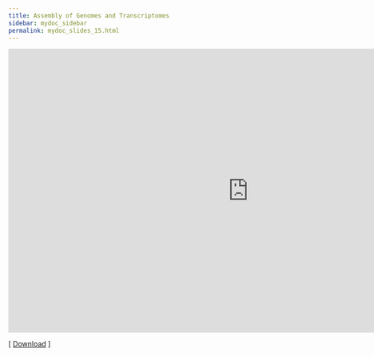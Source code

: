 ```yaml
---
title: Assembly of Genomes and Transcriptomes
sidebar: mydoc_sidebar
permalink: mydoc_slides_15.html 
---
```


<iframe src="https://docs.google.com/presentation/d/e/2PACX-1vT_NJRAlCwLO49rl8GY7_j3ALAgyVAL4tlBPUM6UGWmrNbC3fjDqbb_owylrQzbT-joS-_R1X9KP9-c/embed?start=false&loop=false&delayms=60000" frameborder="0" width="960" height="569" allowfullscreen="true" mozallowfullscreen="true" webkitallowfullscreen="true"></iframe>

[ [Download](https://docs.google.com/presentation/d/1AaMdBlE1VWK-g16-ZYflb3AyfjOy49jSpWyMtxO03Xk/edit?usp=sharing) ] 
